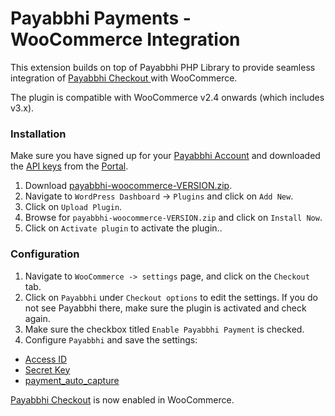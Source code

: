 # Payabbhi Payments - WooCommerce Integration

This extension builds on top of Payabbhi PHP Library to provide seamless integration of [Payabbhi Checkout ](https://payabbhi.com/docs/checkout) with WooCommerce.

The plugin is compatible with WooCommerce v2.4 onwards (which includes v3.x).

### Installation
Make sure you have signed up for your [Payabbhi Account](https://payabbhi.com/docs/account) and downloaded the [API keys](https://payabbhi.com/docs/account/#api-keys) from the [Portal](https://payabbhi.com/portal).


1. Download [payabbhi-woocommerce-VERSION.zip](https://github.com/payabbhi/payabbhi-woocommerce/releases).
2. Navigate to `WordPress Dashboard` -> `Plugins` and click on `Add New`.
3. Click on `Upload Plugin`.
4. Browse for `payabbhi-woocommerce-VERSION.zip` and click on `Install Now`.
5. Click on `Activate plugin` to activate the plugin..

### Configuration

1. Navigate to `WooCommerce -> settings` page, and click on the `Checkout` tab.
2. Click on `Payabbhi` under `Checkout options` to edit the settings. If you do not see Payabbhi there, make sure the plugin is activated and check again.
3. Make sure the checkbox titled `Enable Payabbhi Payment` is checked.
4. Configure `Payabbhi` and save the settings:
  - [Access ID](https://payabbhi.com/docs/account/#api-keys)
  - [Secret Key](https://payabbhi.com/docs/account/#api-keys)
  - [payment_auto_capture](https://payabbhi.com/docs/api/#create-an-order)


[Payabbhi Checkout](https://payabbhi.com/docs/checkout) is now enabled in WooCommerce.
